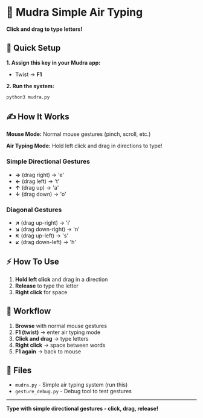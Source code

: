 # 🎯 Mudra Simple Air Typing

**Click and drag to type letters!**

## 🚀 Quick Setup

**1. Assign this key in your Mudra app:**
- Twist → **F1**

**2. Run the system:**
```bash
python3 mudra.py
```

## ✍️ How It Works

**Mouse Mode:** Normal mouse gestures (pinch, scroll, etc.)

**Air Typing Mode:** Hold left click and drag in directions to type!

### Simple Directional Gestures
- **→** (drag right) → 'e'
- **←** (drag left) → 't'  
- **↑** (drag up) → 'a'
- **↓** (drag down) → 'o'

### Diagonal Gestures
- **↗** (drag up-right) → 'i'
- **↘** (drag down-right) → 'n'
- **↖** (drag up-left) → 's'
- **↙** (drag down-left) → 'h'

## ⚡ How To Use

1. **Hold left click** and drag in a direction
2. **Release** to type the letter
3. **Right click** for space

## 🎯 Workflow

1. **Browse** with normal mouse gestures
2. **F1 (twist)** → enter air typing mode  
3. **Click and drag** → type letters
4. **Right click** → space between words
5. **F1 again** → back to mouse

## 🔧 Files

- `mudra.py` - Simple air typing system (run this)
- `gesture_debug.py` - Debug tool to test gestures

---

**Type with simple directional gestures - click, drag, release!**